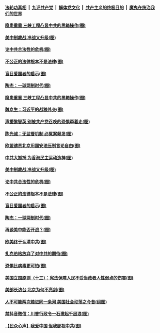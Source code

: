####  [法轮功真相](../../../../basic/blob/master/README.md?t=08120031) &nbsp;|&nbsp; [九评共产党](../../../../9ping.md/blob/master/README.md?t=08120031) &nbsp;|&nbsp; [解体党文化](../../../../jtdwh.md/blob/master/README.md?t=08120031)  &nbsp;|&nbsp; [共产主义的终极目的](../../../../gczydzjmd.md/blob/master/README.md?t=08120031) &nbsp;|&nbsp; [魔鬼在统治我们的世界](../../../../mgztzwmdsj.md/blob/master/README.md?t=08120031) 

#### [隐患重重 三峡工程凸显中共的黑箱操作(图)](../pages/p4/942587.md?t=08120031) 

#### [美中制裁战 冷战又升级(图)](../pages/p4/942547.md?t=08120031) 

#### [论中共合法性的危机(图)](../pages/p4/942420.md?t=08120031) 

#### [不公正的法律根本不是法律(图)](../pages/p4/942481.md?t=08120031) 

#### [盲目爱国者的启示(图)](../pages/p4/942325.md?t=08120031) 

#### [陶杰：一球两制时代(图)](../pages/p4/942412.md?t=08120031) 

#### [隐患重重 三峡工程凸显中共的黑箱操作(图)](../pages/p4/942587.md?t=08120031) 

#### [魏京生：习近平的战狼外交(图)](../pages/p4/942556.md?t=08120031) 

#### [声援黎智英 别被共产党召唤的恐惧牵着走(图)](../pages/p4/942554.md?t=08120031) 

#### [陈光诚：无监督机制 必冤案频发(图)](../pages/p4/942553.md?t=08120031) 

#### [欧盟谴责北京用国安法压制言论自由(图)](../pages/p4/942551.md?t=08120031) 

#### [中共大抓捕 为香港民主运动造神(图)](../pages/p4/942549.md?t=08120031) 

#### [美中制裁战 冷战又升级(图)](../pages/p4/942547.md?t=08120031) 

#### [论中共合法性的危机(图)](../pages/p4/942420.md?t=08120031) 

#### [不公正的法律根本不是法律(图)](../pages/p4/942481.md?t=08120031) 

#### [盲目爱国者的启示(图)](../pages/p4/942325.md?t=08120031) 

#### [陶杰：一球两制时代(图)](../pages/p4/942412.md?t=08120031) 

#### [再谈美中能否开战？(图)](../pages/p4/942410.md?t=08120031) 

#### [欧美终于认清中共(图)](../pages/p4/942408.md?t=08120031) 

#### [扎克伯格放弃了对中共的期待(图)](../pages/p4/942230.md?t=08120031) 

#### [恐惧比病毒更可怕(图)](../pages/p4/942406.md?t=08120031) 

#### [美国立国原则（十三）：宪法保障人民不受当政者人性弱点的伤害(图)](../pages/p4/942405.md?t=08120031) 

#### [美部长访台 北京为何不亮剑(图)](../pages/p4/942270.md?t=08120031) 

#### [人不可能两次踏进同一条河 美国社会动荡之今昔(组图)](../pages/p4/942277.md?t=08120031) 

#### [禁抖音微信：川普行政令一石激起千层浪(图)](../pages/p4/942269.md?t=08120031) 

#### [【民众心声】我爱中国 但我鄙视中共(图)](../pages/p4/941890.md?t=08120031) 

